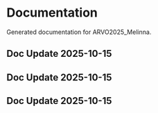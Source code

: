 # Documentation

Generated documentation for ARVO2025_Melinna.

## Doc Update 2025-10-15

## Doc Update 2025-10-15

## Doc Update 2025-10-15
